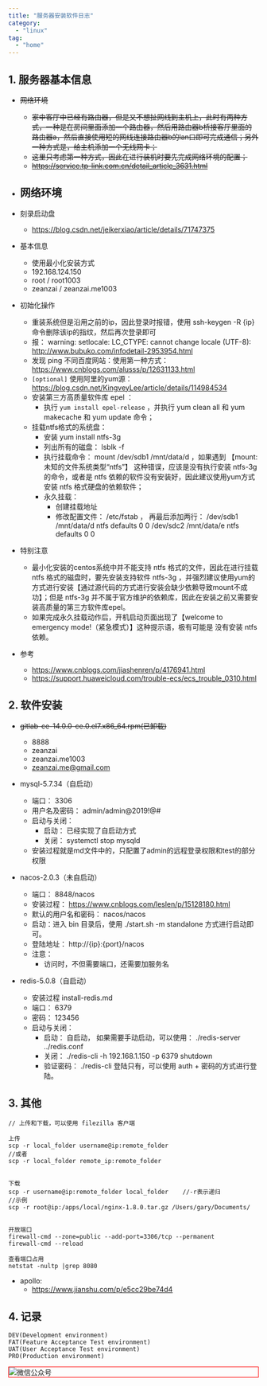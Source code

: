 ```yaml
---
title: "服务器安装软件日志"
category:
  - "linux"
tag:
  - "home"
---
```



## 1. 服务器基本信息

- ~~网络环境~~
  - ~~家中客厅中已经有路由器，但是又不想扯网线到主机上，此时有两种方式，一种是在房间里面添加一个路由器，然后用路由器b桥接客厅里面的路由器a，然后直接使用短的网线连接路由器b的lan口即可完成通信；另外一种方式是，给主机添加一个无线网卡；~~
  - ~~这里只考虑第一种方式，因此在进行装机时要先完成网络环境的配置；~~
  - ~~https://service.tp-link.com.cn/detail_article_3631.html~~
- 网络环境
  - 

- 刻录启动盘
  - https://blog.csdn.net/jeikerxiao/article/details/71747375

- 基本信息
  - 使用最小化安装方式
  - 192.168.124.150
  - root / root1003
  - zeanzai / zeanzai.me1003

- 初始化操作
  - 重装系统但是沿用之前的ip，因此登录时报错，使用 ssh-keygen -R {ip} 命令删除该ip的指纹，然后再次登录即可
  - 报： warning: setlocale: LC_CTYPE: cannot change locale (UTF-8): http://www.bubuko.com/infodetail-2953954.html
  - 发现 ping 不同百度网站：使用第一种方式： https://www.cnblogs.com/alusss/p/12631133.html
  - `[optional]` 使用阿里的yum源： https://blog.csdn.net/KingveyLee/article/details/114984534
  - 安装第三方高质量软件库 epel ：
    - 执行 `yum install epel-release` ，并执行 yum clean all 和 yum makecache 和 yum update 命令；
  - 挂载ntfs格式的系统盘：
    - 安装 yum install ntfs-3g
    - 列出所有的磁盘： lsblk -f
    - 执行挂载命令： mount /dev/sdb1 /mnt/data/d ，如果遇到 【mount: 未知的文件系统类型“ntfs”】 这种错误，应该是没有执行安装 ntfs-3g 的命令，或者是 ntfs 依赖的软件没有安装好，因此建议使用yum方式安装 ntfs 格式硬盘的依赖软件；
    - 永久挂载：
      - 创建挂载地址
      - 修改配置文件： /etc/fstab ， 再最后添加两行：
              /dev/sdb1 /mnt/data/d           ntfs defaults 0 0
              /dev/sdc2 /mnt/data/e           ntfs defaults 0 0



- 特别注意
  - 最小化安装的centos系统中并不能支持 ntfs 格式的文件，因此在进行挂载 ntfs 格式的磁盘时，要先安装支持软件 ntfs-3g ，并强烈建议使用yum的方式进行安装【通过源代码的方式进行安装会缺少依赖导致mount不成功】；但是 ntfs-3g 并不属于官方维护的依赖库，因此在安装之前又需要安装高质量的第三方软件库epel。
  - 如果完成永久挂载动作后，开机启动页面出现了【welcome to emergency mode!（紧急模式）】这种提示语，极有可能是 没有安装 ntfs 依赖。



- 参考
  - https://www.cnblogs.com/jiashenren/p/4176941.html
  - https://support.huaweicloud.com/trouble-ecs/ecs_trouble_0310.html

## 2. 软件安装

- ~~gitlab-ce-14.0.0-ce.0.el7.x86_64.rpm(已卸载)~~
  - 8888
  - zeanzai
  - zeanzai.me1003
  - zeanzai.me@gmail.com

- mysql-5.7.34（自启动）
  - 端口： 3306
  - 用户名及密码： admin/admin@2019!@#
  - 启动与关闭：
    - 启动： 已经实现了自启动方式
    - 关闭： systemctl stop mysqld
  - 安装过程就是md文件中的，只配置了admin的远程登录权限和test的部分权限

<!-- - apollo-1.8.0（未自启动）
  - portal的端口： 8070
  - config依赖的eureka端口： 8080
  - 用户名和密码： apollo / admin
  - 启动与关闭：
    - 启动： 进入安装目录后，执行 startall.sh 脚本
    - 关闭： 进入安装目录后，执行 shutdownall.sh 脚本
  - 安装过程：
    - https://blog.csdn.net/SIMBA1949/article/details/107561778
  - 问题解决：
    - 遇到添加项目之后报“请联系管理员”的信息，可以查看start.sh配置文件中的日志所在位置，然后启动时检查日志文件报错问题。发现是端口占用问题，就使用端口占用检查命令：netstat -nultp 检查端口是否占用。发现是8080端口占用，原因是gitlab里面占用了8080。使用 gitlab-cli stop 关闭gitlab。 -->

- nacos-2.0.3（未自启动）
  - 端口： 8848/nacos
  - 安装过程：
    https://www.cnblogs.com/leslen/p/15128180.html
  - 默认的用户名和密码： nacos/nacos
  - 启动：进入 bin 目录后，使用 ./start.sh -m standalone 方式进行启动即可。
  - 登陆地址： http://{ip}:{port}/nacos
  - 注意：
    - 访问时，不但需要端口，还需要加服务名

- redis-5.0.8（自启动）
  - 安装过程
    install-redis.md
  - 端口： 6379
  - 密码： 123456
  - 启动与关闭：
    - 启动： 自启动， 如果需要手动启动，可以使用： ./redis-server ../redis.conf
    - 关闭： ./redis-cli -h 192.168.1.150 -p 6379 shutdown
    - 验证密码： ./redis-cli 登陆只有，可以使用 auth + 密码的方式进行登陆。


## 3. 其他

```
// 上传和下载，可以使用 filezilla 客户端

上传
scp -r local_folder username@ip:remote_folder
//或者
scp -r local_folder remote_ip:remote_folder


下载
scp -r username@ip:remote_folder local_folder    //-r表示递归
//示例
scp -r root@ip:/apps/local/nginx-1.8.0.tar.gz /Users/gary/Documents/


开放端口
firewall-cmd --zone=public --add-port=3306/tcp --permanent
firewall-cmd --reload

查看端口占用
netstat -nultp |grep 8080
```


- apollo:
  - https://www.jianshu.com/p/e5cc29be74d4

## 4. 记录

```
DEV(Development environment)
FAT(Feature Acceptance Test environment)
UAT(User Acceptance Test environment)
PRO(Production environment)
```


<img style="border:1px red solid; display:block; margin:0 auto;" :src="$withBase('/qrcode.jpg')" alt="微信公众号" />
